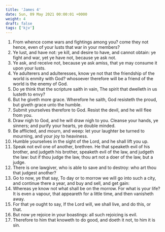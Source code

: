 ```yaml
---
title: 'James 4'
date: Sun, 09 May 2021 00:00:01 +0000
weight: 4
draft: false
tags: ['kjv'] 
---
```


1. From whence come wars and fightings among you? come they not hence, even of your lusts that war in your members?
2. Ye lust, and have not: ye kill, and desire to have, and cannot obtain: ye fight and war, yet ye have not, because ye ask not.
3. Ye ask, and receive not, because ye ask amiss, that ye may consume it upon your lusts.
4. Ye adulterers and adulteresses, know ye not that the friendship of the world is enmity with God? whosoever therefore will be a friend of the world is the enemy of God.
5. Do ye think that the scripture saith in vain, The spirit that dwelleth in us lusteth to envy?
6. But he giveth more grace. Wherefore he saith, God resisteth the proud, but giveth grace unto the humble.
7. Submit yourselves therefore to God. Resist the devil, and he will flee from you.
8. Draw nigh to God, and he will draw nigh to you. Cleanse your hands, ye sinners; and purify your hearts, ye double minded.
9. Be afflicted, and mourn, and weep: let your laughter be turned to mourning, and your joy to heaviness.
10. Humble yourselves in the sight of the Lord, and he shall lift you up.
11. Speak not evil one of another, brethren. He that speaketh evil of his brother, and judgeth his brother, speaketh evil of the law, and judgeth the law: but if thou judge the law, thou art not a doer of the law, but a judge.
12. There is one lawgiver, who is able to save and to destroy: who art thou that judgest another?
13. Go to now, ye that say, To day or to morrow we will go into such a city, and continue there a year, and buy and sell, and get gain:
14. Whereas ye know not what shall be on the morrow. For what is your life? It is even a vapour, that appeareth for a little time, and then vanisheth away.
15. For that ye ought to say, If the Lord will, we shall live, and do this, or that.
16. But now ye rejoice in your boastings: all such rejoicing is evil.
17. Therefore to him that knoweth to do good, and doeth it not, to him it is sin.
